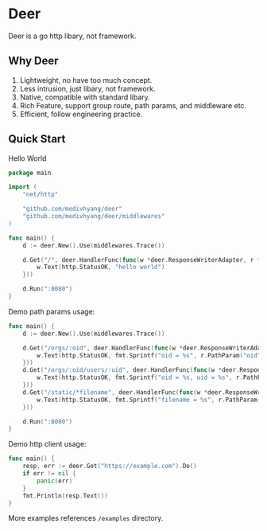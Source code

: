 # Deer

Deer is a go http libary, not framework.

## Why Deer

1. Lightweight, no have too much concept.
2. Less intrusion, just libary, not framework.
3. Native, compatible with standard libary.
4. Rich Feature, support group route, path params, and middleware etc.
5. Efficient, follow engineering practice.

## Quick Start

Hello World

```go
package main

import (
	"net/http"

	"github.com/medivhyang/deer"
	"github.com/medivhyang/deer/middlewares"
)

func main() {
	d := deer.New().Use(middlewares.Trace())

	d.Get("/", deer.HandlerFunc(func(w *deer.ResponseWriterAdapter, r *deer.RequestAdapter) {
		w.Text(http.StatusOK, "hello world")
	}))

	d.Run(":8080")
}
```

Demo path params usage:

```go
func main() {
	d := deer.New().Use(middlewares.Trace())

	d.Get("/orgs/:oid", deer.HandlerFunc(func(w *deer.ResponseWriterAdapter, r *deer.RequestAdapter) {
		w.Text(http.StatusOK, fmt.Sprintf("oid = %s", r.PathParam("oid")))
	}))
	d.Get("/orgs/:oid/users/:uid", deer.HandlerFunc(func(w *deer.ResponseWriterAdapter, r *deer.RequestAdapter) {
		w.Text(http.StatusOK, fmt.Sprintf("oid = %s, uid = %s", r.PathParam("oid"), r.PathParam("uid")))
	}))
	d.Get("/static/*filename", deer.HandlerFunc(func(w *deer.ResponseWriterAdapter, r *deer.RequestAdapter) {
		w.Text(http.StatusOK, fmt.Sprintf("filename = %s", r.PathParam("filename")))
	}))

	d.Run(":8080")
}
```

Demo http client usage:

```go
func main() {
	resp, err := deer.Get("https://example.com").Do()
	if err != nil {
		panic(err)
	}
	fmt.Println(resp.Text())
}
```

More examples references `/examples` directory.
